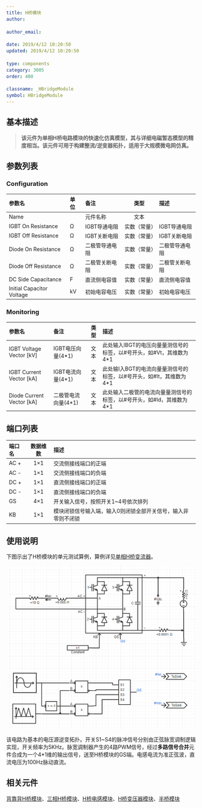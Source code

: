 ```yaml
---
title: H桥模块
author:

author_email:

date: 2019/4/12 10:20:50
updated: 2019/4/12 10:20:50

type: components
category: 3005
order: 400

classname: _HBridgeModule
symbol: HBridgeModule
---
```

## 基本描述

> **该元件为单相H桥电路模块的快速化仿真模型，其与详细电磁暂态模型的精度相当。该元件可用于构建整流/逆变器拓扑，适用于大规模微电网仿真。**

## 参数列表
### Configuration
| 参数名 | 单位 | 备注 | 类型 | 描述 |
| :--- | :--- | :--- | :--: | :--- |
| Name |  | 元件名称 | 文本 |  |
| IGBT On Resistance | Ω | IGBT导通电阻 | 实数（常量） | IGBT导通电阻 |
| IGBT Off Resistance | Ω | IGBT关断电阻 | 实数（常量） | IGBT关断电阻 |
| Diode On Resistance | Ω | 二极管导通电阻 | 实数（常量） | 二极管导通电阻 |
| Diode Off Resistance | Ω | 二极管关断电阻 | 实数（常量） | 二极管关断电阻 |
| DC Side Capacitance | F | 直流侧电容值 | 实数（常量） | 直流侧电容值 |
| Initial Capacitor Voltage | kV | 初始电容电压 | 实数（常量） | 初始电容电压 |

### Monitoring
| 参数名 | 备注 | 类型 | 描述 |
| :--- | :--- | :--: | :--- |
| IGBT Voltage Vector \[kV\] | IGBT电压向量(4*1) | 文本 | 此处输入IBGT的电压向量量测信号的标签，以#号开头，如#Vt，其维数为4\*1 |
| IGBT Current Vector \[kA\] | IGBT电流向量(4*1) | 文本 | 此处输I入BGT的电流向量量测信号的标签，以#号开头，如#It，其维数为4\*1 |
| Diode Current Vector \[kA\] | 二极管电流向量(4*1) | 文本 | 此处输入二极管的电流向量量测信号的标签，以#号开头，如#Id，其维数为4\*1 |


## 端口列表

| 端口名 | 数据维数 | 描述 |
| :--- | :--:  | :--- |
| AC + | 1×1 | 交流侧接线端口的正端 |
| AC - | 1×1 | 交流侧接线端口的负端 |
| DC + | 1×1 | 直流侧接线端口的正端 |
| DC - | 1×1 | 直流侧接线端口的负端 |
| GS | 4×1 | 开关输入信号，按照开关1~4号依次排列 |
| KB | 1×1 | 模块闭锁信号输入端，输入0则闭锁全部开关信号，输入非零则不闭锁 |

## 使用说明
下图示出了H桥模块的单元测试算例，算例详见[单相H桥变流器](https://cloudpss.net/project/CloudPSSTemplate/HBridgeModule#/design)。

![单元测试图](./T2.png)

该电路为基本的电压源逆变拓扑。开关S1\~S4的脉冲信号分别由正弦脉宽调制逻辑实现，开关频率为5KHz。脉宽调制器产生的4路PWM信号，经过**多路信号合并**元件合成为一个4\*1维的输出信号，送至H桥模块的GS端。电感电流为准正弦波，直流电压为100Hz脉动直流。

## 相关元件
[背靠背H桥模块](../BacktoBackModule/index.md)、[三相H桥模块](../HBridgeModule_3p/index.md)、[H桥电感模块](../HBridgeWithInductanceModule/index.md)、[H桥变压器模块](../HBridgeWithTransformerModule/index.md)、[半桥模块](../HalfBridgeModule/index.md)